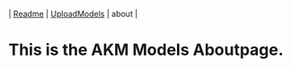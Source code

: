 | [Readme](README.md) | [UploadModels](UploadModels.md) | about |

# This is the AKM Models Aboutpage.


